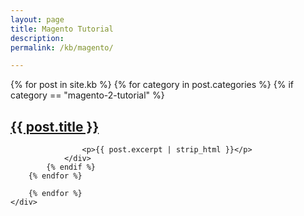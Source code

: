 ```yaml
---
layout: page
title: Magento Tutorial
description: 
permalink: /kb/magento/

---
```




<div class="container">
	<div class="row previews">
		{% for post in site.kb %}
		{% for category in post.categories %}
			{% if category == "magento-2-tutorial" %}
				<div class="col-lg-12 col-sm-12">
					<a href="{{ site.url }}{{ post.url }}" class="post-image-link">
	                    <h2>{{ post.title }}</h2>
	                </a>

	                <p>{{ post.excerpt | strip_html }}</p>
				</div>	 
			{% endif %}
		{% endfor %}
		 
		{% endfor %}
	</div>
</div>